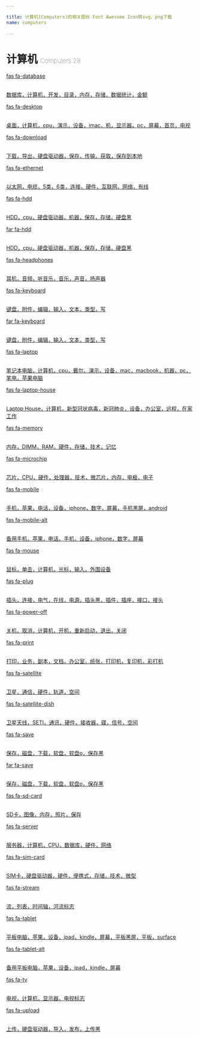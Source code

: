 ```yaml
---

title: 计算机(Computers)的相关图标 Font Awesome Icon转svg、png下载
name: computers

---
```


# 计算机  <small style="font-size: 60%;font-weight: 100">Computers <span class="badge-secondary badge">28</span> </small>

<search tag="computers" :size="96"/>

<div class="icon-list row" id="search-show"><a href="/icon/solid/database.html" class="icon-item col-6 col-sm-4 col-md-2"><div class="icon-item-inner"><i class="fas fa-database"></i><p><span>fas fa-database</span></p> <p><br>数据库，计算机，开发，目录，内存，存储，数据统计，金额</p></div></a><a href="/icon/solid/desktop.html" class="icon-item col-6 col-sm-4 col-md-2"><div class="icon-item-inner"><i class="fas fa-desktop"></i><p><span>fas fa-desktop</span></p> <p><br>桌面，计算机，cpu，演示，设备，imac，机，显示器，pc，屏幕，首页，电视</p></div></a><a href="/icon/solid/download.html" class="icon-item col-6 col-sm-4 col-md-2"><div class="icon-item-inner"><i class="fas fa-download"></i><p><span>fas fa-download</span></p> <p><br>下载，导出，硬盘驱动器，保存，传输，获取，保存到本地</p></div></a><a href="/icon/solid/ethernet.html" class="icon-item col-6 col-sm-4 col-md-2"><div class="icon-item-inner"><i class="fas fa-ethernet"></i><p><span>fas fa-ethernet</span></p> <p><br>以太网，电缆，5类，6类，连接，硬件，互联网，网络，有线</p></div></a><a href="/icon/solid/hdd.html" class="icon-item col-6 col-sm-4 col-md-2"><div class="icon-item-inner"><i class="fas fa-hdd"></i><p><span>fas fa-hdd</span></p> <p><br>HDD，cpu，硬盘驱动器，机器，保存，存储，硬盘黑</p></div></a><a href="/icon/regular/hdd.html" class="icon-item col-6 col-sm-4 col-md-2"><div class="icon-item-inner"><i class="far fa-hdd"></i><p><span>far fa-hdd</span></p> <p><br>HDD，cpu，硬盘驱动器，机器，保存，存储，硬盘黑</p></div></a><a href="/icon/solid/headphones.html" class="icon-item col-6 col-sm-4 col-md-2"><div class="icon-item-inner"><i class="fas fa-headphones"></i><p><span>fas fa-headphones</span></p> <p><br>耳机，音频，听音乐，音乐，声音，扬声器</p></div></a><a href="/icon/solid/keyboard.html" class="icon-item col-6 col-sm-4 col-md-2"><div class="icon-item-inner"><i class="fas fa-keyboard"></i><p><span>fas fa-keyboard</span></p> <p><br>键盘，附件，编辑，输入，文本，类型，写</p></div></a><a href="/icon/regular/keyboard.html" class="icon-item col-6 col-sm-4 col-md-2"><div class="icon-item-inner"><i class="far fa-keyboard"></i><p><span>far fa-keyboard</span></p> <p><br>键盘，附件，编辑，输入，文本，类型，写</p></div></a><a href="/icon/solid/laptop.html" class="icon-item col-6 col-sm-4 col-md-2"><div class="icon-item-inner"><i class="fas fa-laptop"></i><p><span>fas fa-laptop</span></p> <p><br>笔记本电脑，计算机，cpu，戴尔，演示，设备，mac，macbook，机器，pc，笔电，苹果电脑</p></div></a><a href="/icon/solid/laptop-house.html" class="icon-item col-6 col-sm-4 col-md-2"><div class="icon-item-inner"><i class="fas fa-laptop-house"></i><p><span>fas fa-laptop-house</span></p> <p><br>Laptop House，计算机，新型冠状病毒，新冠肺炎，设备，办公室，远程，在家工作</p></div></a><a href="/icon/solid/memory.html" class="icon-item col-6 col-sm-4 col-md-2"><div class="icon-item-inner"><i class="fas fa-memory"></i><p><span>fas fa-memory</span></p> <p><br>内存，DIMM，RAM，硬件，存储，技术，记忆</p></div></a><a href="/icon/solid/microchip.html" class="icon-item col-6 col-sm-4 col-md-2"><div class="icon-item-inner"><i class="fas fa-microchip"></i><p><span>fas fa-microchip</span></p> <p><br>芯片，CPU，硬件，处理器，技术，微芯片，内存，电极，电子</p></div></a><a href="/icon/solid/mobile.html" class="icon-item col-6 col-sm-4 col-md-2"><div class="icon-item-inner"><i class="fas fa-mobile"></i><p><span>fas fa-mobile</span></p> <p><br>手机，苹果，电话，设备，iphone，数字，屏幕，手机黑屏，android</p></div></a><a href="/icon/solid/mobile-alt.html" class="icon-item col-6 col-sm-4 col-md-2"><div class="icon-item-inner"><i class="fas fa-mobile-alt"></i><p><span>fas fa-mobile-alt</span></p> <p><br>备用手机，苹果，电话，手机，设备，iphone，数字，屏幕</p></div></a><a href="/icon/solid/mouse.html" class="icon-item col-6 col-sm-4 col-md-2"><div class="icon-item-inner"><i class="fas fa-mouse"></i><p><span>fas fa-mouse</span></p> <p><br>鼠标，单击，计算机，光标，输入，外围设备</p></div></a><a href="/icon/solid/plug.html" class="icon-item col-6 col-sm-4 col-md-2"><div class="icon-item-inner"><i class="fas fa-plug"></i><p><span>fas fa-plug</span></p> <p><br>插头，连接，电气，在线，电源，插头黑，插件，插座，接口，接头</p></div></a><a href="/icon/solid/power-off.html" class="icon-item col-6 col-sm-4 col-md-2"><div class="icon-item-inner"><i class="fas fa-power-off"></i><p><span>fas fa-power-off</span></p> <p><br>关机，取消，计算机，开机，重新启动，退出，关闭</p></div></a><a href="/icon/solid/print.html" class="icon-item col-6 col-sm-4 col-md-2"><div class="icon-item-inner"><i class="fas fa-print"></i><p><span>fas fa-print</span></p> <p><br>打印，业务，副本，文档，办公室，纸张，打印机，复印机，彩打机</p></div></a><a href="/icon/solid/satellite.html" class="icon-item col-6 col-sm-4 col-md-2"><div class="icon-item-inner"><i class="fas fa-satellite"></i><p><span>fas fa-satellite</span></p> <p><br>卫星，通信，硬件，轨道，空间</p></div></a><a href="/icon/solid/satellite-dish.html" class="icon-item col-6 col-sm-4 col-md-2"><div class="icon-item-inner"><i class="fas fa-satellite-dish"></i><p><span>fas fa-satellite-dish</span></p> <p><br>卫星天线，SETI，通讯，硬件，接收器，碟，信号，空间</p></div></a><a href="/icon/solid/save.html" class="icon-item col-6 col-sm-4 col-md-2"><div class="icon-item-inner"><i class="fas fa-save"></i><p><span>fas fa-save</span></p> <p><br>保存，磁盘，下载，软盘，软盘o，保存黑</p></div></a><a href="/icon/regular/save.html" class="icon-item col-6 col-sm-4 col-md-2"><div class="icon-item-inner"><i class="far fa-save"></i><p><span>far fa-save</span></p> <p><br>保存，磁盘，下载，软盘，软盘o，保存黑</p></div></a><a href="/icon/solid/sd-card.html" class="icon-item col-6 col-sm-4 col-md-2"><div class="icon-item-inner"><i class="fas fa-sd-card"></i><p><span>fas fa-sd-card</span></p> <p><br>SD卡，图像，内存，照片，保存</p></div></a><a href="/icon/solid/server.html" class="icon-item col-6 col-sm-4 col-md-2"><div class="icon-item-inner"><i class="fas fa-server"></i><p><span>fas fa-server</span></p> <p><br>服务器，计算机，CPU，数据库，硬件，网络</p></div></a><a href="/icon/solid/sim-card.html" class="icon-item col-6 col-sm-4 col-md-2"><div class="icon-item-inner"><i class="fas fa-sim-card"></i><p><span>fas fa-sim-card</span></p> <p><br>SIM卡，硬盘驱动器，硬件，便携式，存储，技术，微型</p></div></a><a href="/icon/solid/stream.html" class="icon-item col-6 col-sm-4 col-md-2"><div class="icon-item-inner"><i class="fas fa-stream"></i><p><span>fas fa-stream</span></p> <p><br>流，列表，时间轴，河流标志</p></div></a><a href="/icon/solid/tablet.html" class="icon-item col-6 col-sm-4 col-md-2"><div class="icon-item-inner"><i class="fas fa-tablet"></i><p><span>fas fa-tablet</span></p> <p><br>平板电脑，苹果，设备，ipad，kindle，屏幕，平板黑屏，平板，surface</p></div></a><a href="/icon/solid/tablet-alt.html" class="icon-item col-6 col-sm-4 col-md-2"><div class="icon-item-inner"><i class="fas fa-tablet-alt"></i><p><span>fas fa-tablet-alt</span></p> <p><br>备用平板电脑，苹果，设备，ipad，kindle，屏幕</p></div></a><a href="/icon/solid/tv.html" class="icon-item col-6 col-sm-4 col-md-2"><div class="icon-item-inner"><i class="fas fa-tv"></i><p><span>fas fa-tv</span></p> <p><br>电视，计算机，显示器，电视标志</p></div></a><a href="/icon/solid/upload.html" class="icon-item col-6 col-sm-4 col-md-2"><div class="icon-item-inner"><i class="fas fa-upload"></i><p><span>fas fa-upload</span></p> <p><br>上传，硬盘驱动器，导入，发布，上传黑</p></div></a></div>


